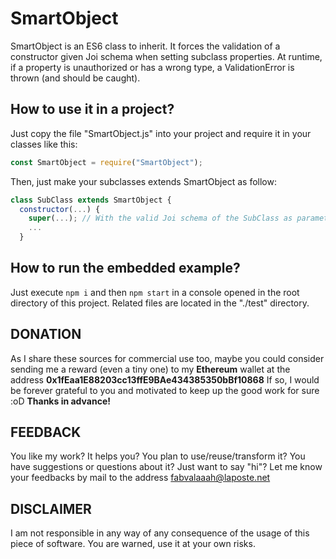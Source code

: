 # SmartObject

SmartObject is an ES6 class to inherit. It forces the validation of a constructor given Joi schema when setting subclass properties. At runtime, if a property is unauthorized or has a wrong type, a ValidationError is thrown (and should be caught).

## How to use it in a project?

Just copy the file "SmartObject.js" into your project and require it in your classes like this:

```javascript
const SmartObject = require("SmartObject");
```

Then, just make your subclasses extends SmartObject as follow:

```javascript
class SubClass extends SmartObject {
  constructor(...) {
    super(...); // With the valid Joi schema of the SubClass as parameter
    ...
  }
```

## How to run the embedded example?

Just execute `npm i` and then `npm start` in a console opened in the root directory of this project. Related files are located in the "./test" directory.

## DONATION

As I share these sources for commercial use too, maybe you could consider
sending me a reward (even a tiny one) to my **Ethereum** wallet at the address
**0x1fEaa1E88203cc13ffE9BAe434385350bBf10868**
If so, I would be forever grateful to you and motivated to keep up the good work
for sure :oD **Thanks in advance!**

## FEEDBACK

You like my work? It helps you? You plan to use/reuse/transform it? You have
suggestions or questions about it? Just want to say "hi"? Let me know your
feedbacks by mail to the address fabvalaaah@laposte.net

## DISCLAIMER

I am not responsible in any way of any consequence of the usage of this piece of
software. You are warned, use it at your own risks.
